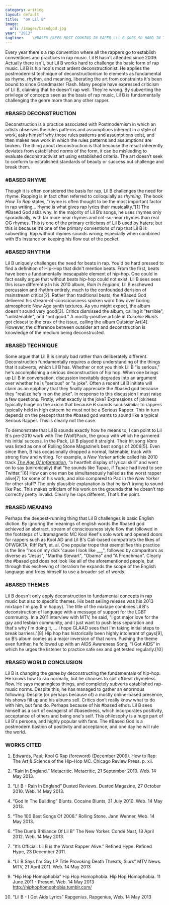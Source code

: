 ```yaml
---
category: writing
layout: default
title:  "on Lil B"
image:
  url: /images/basedgod.jpg
year: "2013"
tagline:    \#BASED PAPER MOST COOKING IN PAPER Lil B GOES SO HARD IN THIS ONE
---
```

Every year there's a rap convention where all the rappers go to establish conventions and practices in rap music. Lil B hasn't attended since 2009. Actually there isn't, but Lil B works hard to challenge the basic form of rap music. Lil B is hip hop's most ardent deconstructionist. He applies the postmodernist technique of deconstructionism to elements as fundamental as rhyme, rhythm, and meaning, liberating the art from constraints it's been bound to since Grandmaster Flash. Many people have expressed criticism of Lil B, claiming that he doesn't rap well. They're wrong. By subverting the privilege of concepts seen as the basis of rap music, Lil B is fundamentally challenging the genre more than any other rapper.

### #BASED DECONSTRUCTION

Deconstruction is a practice associated with Postmodernism in which an artists observes the rules patterns and assumptions inherent in a style of work, asks himself why those rules patterns and assumptions exist, and then makes new work in which the rules patterns and assumptions are broken. The thing about deconstruction is that because the result inherently deviates from established norms of the form, it can be misleading to evaluate deconstructivist art using established criteria. The art doesn’t seek to conform to established standards of beauty or success but challenge and break them.

<!--more-->

### #BASED RHYME

Though it is often considered the basis for rap, Lil B challenges the need for rhyme. Rapping is in fact often referred to colloquially as *rhyming.* The book *How To Rap* states, "rhyme is often thought to be the most important factor in rap writing... rhyme is what gives rap lyrics their musicality.”[1] The #Based God asks why. In the majority of Lil B’s songs, he uses rhymes only sporadically, with far more near rhymes and not-so-near rhymes than real OG rhymes. This is one of the primary criticisms of Lil B used by haters; but this is because it’s one of the primary conventions of rap that Lil B is subverting. Rap without rhymes sounds wrong; especially when combined with B’s instance on keeping his flow out of the pocket.

### #BASED RHYTHM

Lil B uniquely challenges the need for beats in rap. You'd be hard pressed to find a definition of Hip-Hop that didn't mention beats. From the first, beats have been a fundamentally inescapable element of hip-hop. One could in fact easily argue that without beats hip-hop could not exist. Lil B sees sees this issue differently.In his 2010 album, *Rain In England*, Lil B eschewed percussion and rhythm entirely, much to the confounded derision of mainstream critics[2]. Rather than traditional beats, the #Based God delivered his stream-of-consciousness spoken word flow over boring atmospheric New Age synth textures. As you might expect, the album doesn't sound very good[3]. Critics dismissed the album, calling it "terrible", "unlistenable", and "not good." A mostly-positive article in *Cocaine Blunts* got closest to the crux of the issue, calling the album  Outsider Art[4]. However, the difference between outsider art and deconstruction is knowledge of the medium being deconstructed.

### #BASED TECHNIQUE

Some argue that Lil B is simply bad rather than deliberately different. Deconstruction fundamentally requires a deep understanding of the things that it subverts, which Lil B has. Whether or not you think Lil B "is serious," he's accomplishing a serious deconstruction of hip hop.  When one brings up Lil B in conversation, discussion inevitably degrades into an argument over whether he is "serious" or "a joke". Often a recent Lil B initiate will claim as an epiphany that they finally appreciate the #based god because they "realize he's in on the joke". In response to this discussion I must raise a few questions. Firstly, what exactly is the joke? Expressions of jokiness typically hinge on the axiom that because B sounds so dissimilar to rappers typically held in high esteem he must not be a Serious Rapper. This in turn depends on the precept that the #based god wants to sound like a typical Serious Rapper. This is clearly not the case.

To demonstrate that Lil B sounds exactly how he means to, I can point to Lil B's pre-2010 work with The (Wolf)Pack, the group with which he garnered his initial success. In the Pack, Lil B played it straight. Their hit song *Vans* was listed as one of Rolling Stone Magazine’s best songs of 2006[5]. Even since then, B has occasionally dropped a normal, listenable, track with strong flow and writing. For example, a *New Yorker* article called his 2010 track [*The Age Of Information*](http://www.youtube.com/watch?feature=player_embedded&v=corY-FZAZog#at=47), “a heartfelt display of lyrical skill” and went on to say (unironically) that “he sounds like Tupac, if Tupac had lived to see Twitter.”[6] How can one man be simultaneously hailed as the worst rapper alive[7] for some of his work, and also compared to Pac in the *New Yorker* for other stuff? The only plausible explanation is that he isn’t trying to sound like Pac. This makes criticism of his work on the grounds that he doesn’t rap correctly pretty invalid. Clearly he raps different. That’s the point.

### #BASED MEANING

Perhaps the deepest-running thing that Lil B challenges is basic English diction. By ignoring the meanings of english words the #based god achieved an abstract, stream of consciousness style flow that followed in the footsteps of Ultramagnetic MC Kool Keef's solo work and opened doors for rappers such as Kool AD and Lil B's Cali-based compatriots the likes of OFWGKTA, Riff Raff, et. al. One popular trope that exemplifies this practice is the line "hos on my dick 'cause I look like ___", followed by comparitors as diverse as "Jesus", "Martha Stewart", "Obama" and "A Frenchman". Clearly the #based god does not look like all of the aforementioned people, but through this eschewing of literalism he expands the scope of the English language and frees himself to use a broader set of words.

### #BASED THEMES

Lil B doesn't only apply deconstruction to fundamental concepts in rap music but also to specific themes. His best selling release was his 2013 mixtape I'm gay (I'm happy). The title of the mixtape combines Lil B's deconstruction of language with a message of support for the LGBT community. In a 2011 interview with MTV, he said,  "I got major love for the gay and lesbian community, and I just want to push less separation and that's why I'm doing it, … I hope GLAAD sees that I'm taking initial steps to break barriers."[8] Hip hop has historically been highly intolerant of gays[9], so B’s album comes as a major inversion of that norm. Pushing the theme even further, he followed up with an AIDS Awareness Song, “I Got AIDS” in which he urges the listener to practice safe sex and get tested regularly.[10]

### #BASED WORLD CONCLUSION

Lil B is changing the game by deconstructing the fundamentals of hip-hop. He knows how to rap normally, but he chooses to spit offbeat rhymeless flow. He says meaningless things, and completely subverts established rap-music norms. Despite this, he has managed to gather an enormous following. Despite (or perhaps because of) a mostly online-based presence, his shows fill up and his albums sell. Critics don’t really know what to do with him, but fans do. Perhaps because of his #based ethos. Lil B sees himself as a sort of evangelist of #basedness, which incorporates positivity, acceptance of others and being one's self. This philosophy is a huge part of Lil B's persona, and highly popular with fans. The #Based God is a postmodern bastion of positivity and acceptance, and one day he will rule the world.

### WORKS CITED

1. Edwards, Paul; Kool G Rap (foreword) (December 2009). How to Rap: The Art & Science of the Hip-Hop MC. Chicago Review Press. p. xii.

2. “Rain In England.” Metacritic. Metacritic, 21 September 2010. Web. 14 May 2013.

3. “Lil B - Rain In England” Dusted Reviews. Dusted Magazine, 27 October 2010. Web. 14 May 2013.

4. “God In The Building” Blunts. Cocaine Blunts, 31 July 2010. Web. 14 May 2013.

5. “The 100 Best Songs Of 2006.” Rolling Stone. Jann Wenner, Web. 14 May 2013.

6. “The Dumb Brilliance Of Lil B” The New Yorker. Condé Nast, 13 April 2012. Web. 14 May 2013.

7. "It’s Official: Lil B is the Worst Rapper Alive.” Refined Hype. Refined Hype, 23 December 2011.

8. “Lil B Says I'm Gay LP Title Provoking Death Threats, Slurs” MTV News. MTV, 21 April 2011. Web. 14 May 2013

9. “Hip Hop Homophobia” Hip Hop Homophobia. Hip Hop Homophobia. 11 June 2011 - Present. Web. 14 May 2013 <http://hiphophomophobia.tumblr.com/>

10. “Lil B - I Got Aids Lyrics” Rapgenius. Rapgenius, Web. 14 May 2013
